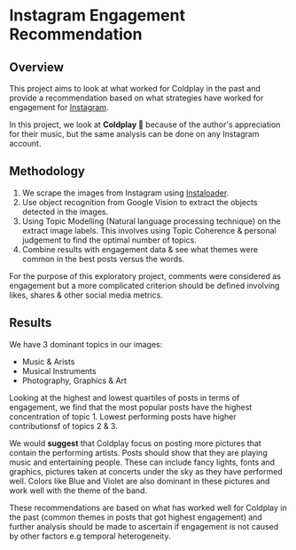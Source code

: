 # Instagram Engagement Recommendation

## Overview
This project aims to look at what worked for Coldplay in the past and provide a recommendation based on what strategies have worked for engagement for [Instagram](https://www.instagram.com).

In this project, we look at **Coldplay 🎸** because of the author's appreciation for their music, but the same analysis can be done on any Instagram account.

## Methodology
1. We scrape the images from Instagram using [Instaloader](https://instaloader.github.io).
2. Use object recognition from Google Vision to extract the objects detected in the images.
3. Using Topic Modelling (Natural language processing technique) on the extract image labels. This involves using Topic Coherence & personal judgement to find the optimal number of topics.
5. Combine results with engagement data & see what themes were common in the best posts versus the words.
 
For the purpose of this exploratory project, comments were considered as engagement but a more complicated criterion should be defined involving likes, shares &amp; other social media metrics.

## Results
We have 3 dominant topics in our images:

- Music & Arists
- Musical Instruments
- Photography, Graphics & Art

Looking at the highest and lowest quartiles of posts in terms of engagement, we find that the most popular posts have the highest concentration of topic 1. Lowest performing posts have higher contributionsf of topics 2 & 3.

We would **suggest** that Coldplay focus on posting more pictures that contain the performing artists. Posts should show that they are playing music and entertaining people. These can include fancy lights, fonts and graphics, pictures taken at concerts under the sky as they have performed well. Colors like Blue and Violet are also dominant in these pictures and work well with the theme of the band.

These recommendations are based on what has worked well for Coldplay in the past (common themes in posts that got highest engagement) and further analysis should be made to ascertain if engagement is not caused by other factors e.g temporal heterogeneity.
